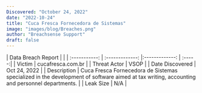 ```yaml
---
Discovered: "October 24, 2022"
date: "2022-10-24"
title: "Cuca Fresca Fornecedora de Sistemas"
image: "images/blog/Breaches.png"
author: "Breachsense Support"
draft: false
---
```


| Data Breach Report           |              | 
| :-----------: | :-------------:     |:-------------:    | :-----:|
| Victim      | cucafresca.com.br      | 
| Threat Actor      | VSOP      | 
| Date Discovered      | Oct 24, 2022      | 
| Description      | Cuca Fresca Fornecedora de Sistemas specialized in the development of software aimed at tax writing, accounting and personnel departments.      | 
| Leak Size      | N/A      | 

